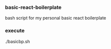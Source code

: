### basic-react-boilerplate

bash script for my personal basic react boilerplate

### execute
./basicbp.sh <project name>
